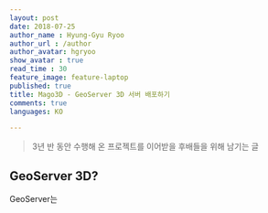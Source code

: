 ```yaml
---
layout: post
date: 2018-07-25
author_name : Hyung-Gyu Ryoo
author_url : /author
author_avatar: hgryoo
show_avatar : true
read_time : 30
feature_image: feature-laptop
published: true
title: Mago3D - GeoServer 3D 서버 배포하기
comments: true
languages: KO

---
```


> 3년 반 동안 수행해 온 프로젝트를 이어받을 후배들을 위해 남기는 글


## GeoServer 3D?
GeoServer는
